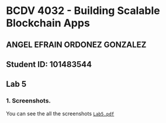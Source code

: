 # BCDV 4032 - Building Scalable Blockchain Apps

## ANGEL EFRAIN ORDONEZ GONZALEZ

## Student ID: 101483544

## Lab 5

### 1. Screenshots.

You can see the all the screenshots [`Lab5.pdf`](https://github.com/angelogzz/BCDV-4032/blob/master/Lab4/4032-Lab5.pdf)
